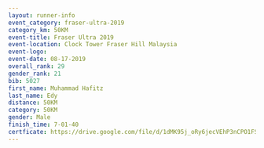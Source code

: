 ```yaml
---
layout: runner-info 
event_category: fraser-ultra-2019 
category_km: 50KM 
event-title: Fraser Ultra 2019 
event-location: Clock Tower Fraser Hill Malaysia 
event-logo: 
event-date: 08-17-2019 
overall_rank: 29
gender_rank: 21
bib: 5027
first_name: Muhammad Hafitz
last_name: Edy
distance: 50KM
category: 50KM
gender: Male
finish_time: 7-01-40
certficate: https://drive.google.com/file/d/1dMK95j_oRy6jecVEhP3nCPO1FSop8Z2w/view?usp=sharing
---
```

